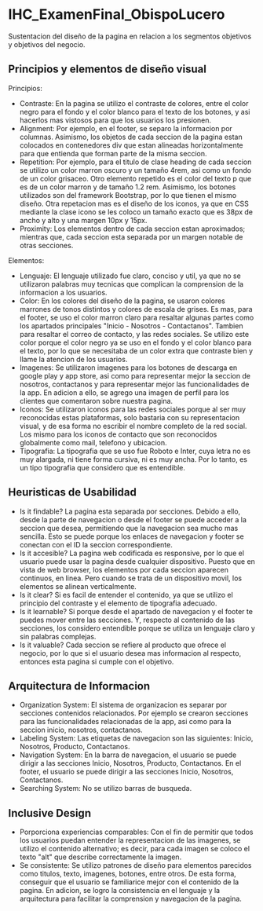 # IHC_ExamenFinal_ObispoLucero
Sustentacion del diseño de la pagina en relacion a los segmentos objetivos y objetivos del negocio.

## Principios y elementos de diseño visual
Principios:
- Contraste: En la pagina se utilizo el contraste de colores, entre el color negro para el fondo y el color blanco para el texto de los 
  botones, y asi hacerlos mas vistosos para que los usuarios los presionen.
- Alignment: Por ejemplo, en el footer, se separo la informacion por columnas. Asimismo, los objetos de cada seccion de la pagina estan
  colocados en contenedores div que estan alineadas horizontalmente para que entienda que forman parte de la misma seccion.
- Repetition: Por ejemplo, para el titulo de clase heading de cada seccion se utilizo un color marron oscuro y un tamaño 4rem, asi como un 
  fondo de un color grisaceo. Otro elemento repetido es el color del texto p que es de un color marron y de tamaño 1.2 rem. Asimismo, los
  botones utilizados son del framework Bootstrap, por lo que tienen el mismo diseño. Otra repetacion mas es el diseño de los iconos, 
  ya que en CSS mediante la clase icono se les coloco un tamaño exacto que es 38px de ancho y alto y una margen 10px y 15px.
- Proximity: Los elementos dentro de cada seccion estan aproximados; mientras que, cada seccion esta separada por un margen notable de
  otras secciones.
  
Elementos:
- Lenguaje: El lenguaje utilizado fue claro, conciso y util, ya que no se utilizaron palabras muy tecnicas que complican la comprension
  de la informacion a los usuarios.
- Color: En los colores del diseño de la pagina, se usaron colores marrones de tonos distintos y colores de escala de grises. Es mas, para el footer, se uso el color marron claro para resaltar algunas partes como los apartados principales "Inicio - Nosotros - Contactanos". Tambien para resaltar el correo de contacto, y las redes sociales. Se utilizo este color porque el color negro ya se uso en el fondo y el color blanco para el texto, por lo que se necesitaba de un color extra que contraste bien y llame la atencion de los usuarios.
- Imagenes: Se utilizaron imagenes para los botones de descarga en google play y app store, asi como para representar mejor la seccion
  de nosotros, contactanos y para representar mejor las funcionalidades de la app. En adicion a ello, se agrego una imagen de perfil para los clientes que comentaron sobre nuestra pagina.
- Iconos: Se utilizaron iconos para las redes sociales porque al ser muy reconocidas estas plataformas, solo bastaria con su
  representacion visual, y de esa forma no escribir el nombre completo de la red social. Los mismo para los iconos de contacto que son
  reconocidos globalmente como mail, telefono y ubicacion.
- Tipografia: La tipografia que se uso fue Roboto e Inter, cuya letra no es muy alargada, ni tiene forma cursiva, ni es muy ancha. Por
  lo tanto, es un tipo tipografia que considero que es entendible.
  
## Heuristicas de Usabilidad
- Is it findable? La pagina esta separada por secciones. Debido a ello, desde la parte de navegacion o desde el footer se puede acceder
  a la seccion que desea, permitiendo que la navegacion sea mucho mas sencilla. Esto se puede porque los enlaces de navegacion y footer
  se conectan con el ID la seccion correspondiente.
- Is it accesible? La pagina web codificada es responsive, por lo que el usuario puede usar la pagina desde cualquier dispositivo. 
  Puesto que en vista de web browser, los elementos por cada seccion aparecen continuos, en linea. Pero cuando se trata de un
  dispositivo movil, los elementos se alinean verticalmente.
- Is it clear? Si es facil de entender el contenido, ya que se utilizo el principio del contraste y el elemento de tipografia adecuado.
- Is it learnable? Si porque desde el apartado de navegacion y el footer te puedes mover entre las secciones. Y, respecto al contenido
  de las secciones, los considero entendible porque se utiliza un lenguaje claro y sin palabras complejas.
- Is it valuable? Cada seccion se refiere al producto que ofrece el negocio, por lo que si el usuario desea mas informacion al respecto,
  entonces esta pagina si cumple con el objetivo.

## Arquitectura de Informacion
- Organization System: El sistema de organizacion es separar por secciones contenidos relacionados. Por ejemplo se crearon secciones para las funcionalidades relacionadas de la app, asi como para la seccion inicio, nosotros, contactanos.
- Labeling System: Las etiquetas de navegacion son las siguientes: Inicio, Nosotros, Producto, Contactanos.
- Navigation System: 
  En la barra de navegacion, el usuario se puede dirigir a las secciones Inicio, Nosotros, Producto, Contactanos.
  En el footer, el usuario se puede dirigir a las secciones Inicio, Nosotros, Contactanos.
- Searching System: No se utilizo barras de busqueda.
  
## Inclusive Design
- Porporciona experiencias comparables: Con el fin de permitir que todos los usuarios puedan entender la representacion de las imagenes,
  se utilizo el contenido alternativo; es decir, para cada imagen se coloco el texto "alt" que describe correctamente la imagen.
- Se consistente: Se utilizo patrones de diseño para elementos parecidos como titulos, texto, imagenes, botones, entre otros. De esta
  forma, conseguir que el usuario se familiarice mejor con el contenido de la pagina. En adicion, se logro la consistencia en el
  lenguaje y la arquitectura para facilitar la comprension y navegacion de la pagina.
  
